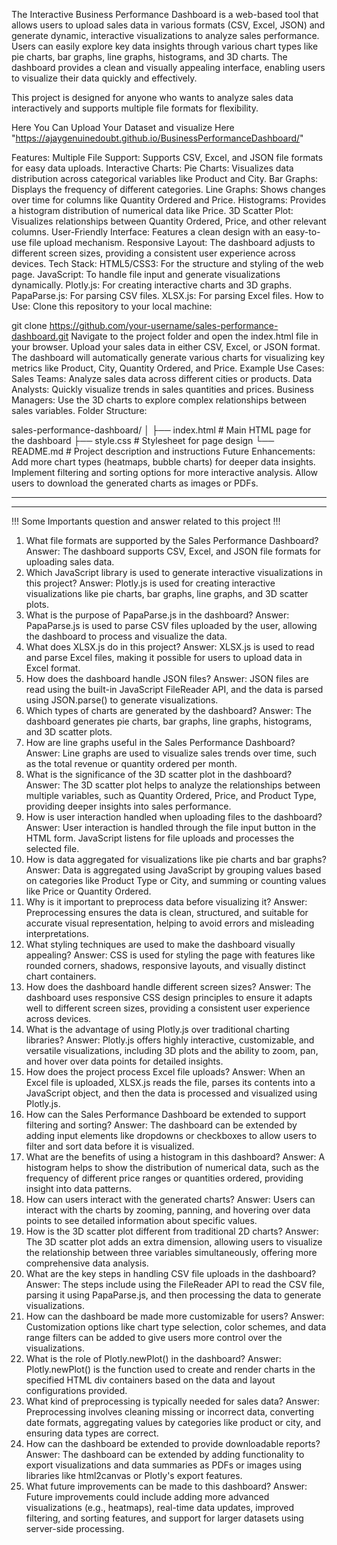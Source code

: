 
The Interactive Business Performance Dashboard is a web-based tool that allows users to upload sales data in various formats (CSV, Excel, JSON) and generate dynamic, interactive visualizations to analyze sales performance. Users can easily explore key data insights through various chart types like pie charts, bar graphs, line graphs, histograms, and 3D charts. The dashboard provides a clean and visually appealing interface, enabling users to visualize their data quickly and effectively.

This project is designed for anyone who wants to analyze sales data interactively and supports multiple file formats for flexibility.

Here You Can Upload Your Dataset and visualize Here  "https://ajaygenuinedoubt.github.io/BusinessPerformanceDashboard/"

Features:
Multiple File Support: Supports CSV, Excel, and JSON file formats for easy data uploads.
Interactive Charts:
Pie Charts: Visualizes data distribution across categorical variables like Product and City.
Bar Graphs: Displays the frequency of different categories.
Line Graphs: Shows changes over time for columns like Quantity Ordered and Price.
Histograms: Provides a histogram distribution of numerical data like Price.
3D Scatter Plot: Visualizes relationships between Quantity Ordered, Price, and other relevant columns.
User-Friendly Interface: Features a clean design with an easy-to-use file upload mechanism.
Responsive Layout: The dashboard adjusts to different screen sizes, providing a consistent user experience across devices.
Tech Stack:
HTML5/CSS3: For the structure and styling of the web page.
JavaScript: To handle file input and generate visualizations dynamically.
Plotly.js: For creating interactive charts and 3D graphs.
PapaParse.js: For parsing CSV files.
XLSX.js: For parsing Excel files.
How to Use:
Clone this repository to your local machine:

git clone https://github.com/your-username/sales-performance-dashboard.git
Navigate to the project folder and open the index.html file in your browser.
Upload your sales data in either CSV, Excel, or JSON format.
The dashboard will automatically generate various charts for visualizing key metrics like Product, City, Quantity Ordered, and Price.
Example Use Cases:
Sales Teams: Analyze sales data across different cities or products.
Data Analysts: Quickly visualize trends in sales quantities and prices.
Business Managers: Use the 3D charts to explore complex relationships between sales variables.
Folder Structure:

sales-performance-dashboard/
│
├── index.html        # Main HTML page for the dashboard
├── style.css         # Stylesheet for page design
└── README.md         # Project description and instructions
Future Enhancements:
Add more chart types (heatmaps, bubble charts) for deeper data insights.
Implement filtering and sorting options for more interactive analysis.
Allow users to download the generated charts as images or PDFs.


-----------------------------------------------------------------------------------------------------------------------------------------
-----------------------------------------------------------------------------------------------------------------------------------------
!!!   Some Importants question and answer related to this project !!!


1. What file formats are supported by the Sales Performance Dashboard?
Answer: The dashboard supports CSV, Excel, and JSON file formats for uploading sales data.
2. Which JavaScript library is used to generate interactive visualizations in this project?
Answer: Plotly.js is used for creating interactive visualizations like pie charts, bar graphs, line graphs, and 3D scatter plots.
3. What is the purpose of PapaParse.js in the dashboard?
Answer: PapaParse.js is used to parse CSV files uploaded by the user, allowing the dashboard to process and visualize the data.
4. What does XLSX.js do in this project?
Answer: XLSX.js is used to read and parse Excel files, making it possible for users to upload data in Excel format.
5. How does the dashboard handle JSON files?
Answer: JSON files are read using the built-in JavaScript FileReader API, and the data is parsed using JSON.parse() to generate visualizations.
6. Which types of charts are generated by the dashboard?
Answer: The dashboard generates pie charts, bar graphs, line graphs, histograms, and 3D scatter plots.
7. How are line graphs useful in the Sales Performance Dashboard?
Answer: Line graphs are used to visualize sales trends over time, such as the total revenue or quantity ordered per month.
8. What is the significance of the 3D scatter plot in the dashboard?
Answer: The 3D scatter plot helps to analyze the relationships between multiple variables, such as Quantity Ordered, Price, and Product Type, providing deeper insights into sales performance.
9. How is user interaction handled when uploading files to the dashboard?
Answer: User interaction is handled through the file input button in the HTML form. JavaScript listens for file uploads and processes the selected file.
10. How is data aggregated for visualizations like pie charts and bar graphs?
Answer: Data is aggregated using JavaScript by grouping values based on categories like Product Type or City, and summing or counting values like Price or Quantity Ordered.
11. Why is it important to preprocess data before visualizing it?
Answer: Preprocessing ensures the data is clean, structured, and suitable for accurate visual representation, helping to avoid errors and misleading interpretations.
12. What styling techniques are used to make the dashboard visually appealing?
Answer: CSS is used for styling the page with features like rounded corners, shadows, responsive layouts, and visually distinct chart containers.
13. How does the dashboard handle different screen sizes?
Answer: The dashboard uses responsive CSS design principles to ensure it adapts well to different screen sizes, providing a consistent user experience across devices.
14. What is the advantage of using Plotly.js over traditional charting libraries?
Answer: Plotly.js offers highly interactive, customizable, and versatile visualizations, including 3D plots and the ability to zoom, pan, and hover over data points for detailed insights.
15. How does the project process Excel file uploads?
Answer: When an Excel file is uploaded, XLSX.js reads the file, parses its contents into a JavaScript object, and then the data is processed and visualized using Plotly.js.
16. How can the Sales Performance Dashboard be extended to support filtering and sorting?
Answer: The dashboard can be extended by adding input elements like dropdowns or checkboxes to allow users to filter and sort data before it is visualized.
17. What are the benefits of using a histogram in this dashboard?
Answer: A histogram helps to show the distribution of numerical data, such as the frequency of different price ranges or quantities ordered, providing insight into data patterns.
18. How can users interact with the generated charts?
Answer: Users can interact with the charts by zooming, panning, and hovering over data points to see detailed information about specific values.
19. How is the 3D scatter plot different from traditional 2D charts?
Answer: The 3D scatter plot adds an extra dimension, allowing users to visualize the relationship between three variables simultaneously, offering more comprehensive data analysis.
20. What are the key steps in handling CSV file uploads in the dashboard?
Answer: The steps include using the FileReader API to read the CSV file, parsing it using PapaParse.js, and then processing the data to generate visualizations.
21. How can the dashboard be made more customizable for users?
Answer: Customization options like chart type selection, color schemes, and data range filters can be added to give users more control over the visualizations.
22. What is the role of Plotly.newPlot() in the dashboard?
Answer: Plotly.newPlot() is the function used to create and render charts in the specified HTML div containers based on the data and layout configurations provided.
23. What kind of preprocessing is typically needed for sales data?
Answer: Preprocessing involves cleaning missing or incorrect data, converting date formats, aggregating values by categories like product or city, and ensuring data types are correct.
24. How can the dashboard be extended to provide downloadable reports?
Answer: The dashboard can be extended by adding functionality to export visualizations and data summaries as PDFs or images using libraries like html2canvas or Plotly's export features.
25. What future improvements can be made to this dashboard?
Answer: Future improvements could include adding more advanced visualizations (e.g., heatmaps), real-time data updates, improved filtering, and sorting features, and support for larger datasets using server-side processing.



